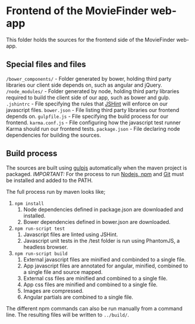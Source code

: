 # Frontend of the MovieFinder web-app
This folder holds the sources for the frontend side of the MovieFinder web-app. 

## Special files and files
`/bower_components/` - Folder generated by bower, holding third party libraries our client side depends on, such as angular and jQuery.
`/node_modules/` - Folder generated by node, holding third party libraries required to build the client side of our app, such as bower and gulp.
`.jshintrc` - File specifying the rules that [JSHint](http://jshint.com/) will enforce on our javascript files.
`bower.json` - File listing third party libraries our frontend depends on.
`gulpfile.js` - File specifying the build process for our frontend.
`karma.conf.js` - File configuring how the javascript test runner Karma should run our frontend tests.
`package.json` - File declaring node dependencies for building the sources. 

## Build process

The sources are built using [gulpjs](http://gulpjs.com/) automatically when the maven project is packaged. *IMPORTANT:* For the process to run [Nodejs, npm](http://nodejs.org) and [Git](http://git-scm.com/) must be installed and added to the PATH.

The full process run by maven looks like;

1. `npm install`
	1. Node dependencies defined in package.json are downloaded and installed.
	2. Bower dependencies defined in bower.json are downloaded.
1. `npm run-script test` 
	1. Javascript files are linted using JSHint.
	2. Javascript unit tests in the /test folder is run using PhantomJS, a headless browser.
2. `npm run-script build`
	1. External javascript files are minified and combinded to a single file.
	2. App javascript files are annotated for angular, minified, combined to a single file and source mapped.
	3. External css files are minified and combined to a single file.
	4. App css files are minified and combined to a single file.
	4. Images are compressed.
	5. Angular partials are combined to a single file.

The different npm commands can also be run manually from a command line. The resulting files will be written to `../build/`.
